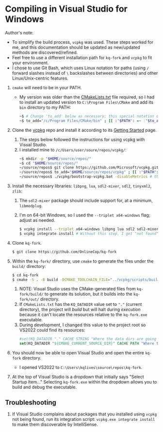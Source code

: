 # Compiling in Visual Studio for Windows

Author's note:
- To simplify the build process, `vcpkg` was used. These steps worked for me, and this documentation should be updated as new/updated methods are discovered/refined.
- Feel free to use a different installation path for `kq-fork` and `vcpkg` to fit your environment.
- I chose to use Git Bash, which uses Linux notation for paths (using `/` forward slashes instead of `\` backslashes between directories) and other Linux/Unix-centric features.

1. `cmake` will need to be in your PATH.
    - My version was older than the [CMakeLists.txt](CMakeLists.txt) file required, so I had to install an updated version to `C:\Program Files\CMake` and add its `bin` directory to my PATH:

        ```bash
        ~$ # Change 'to_add' below as necessary; this special notation only appends to PATH if not already there:
        ~$ to_add="/c/Program Files/CMake/bin" ; [[ :"$PATH": =~ :"$to_add": ]] || PATH="$PATH:$to_add"
        ```

1. Clone the [vcpkg](https://github.com/Microsoft/vcpkg/) repo and install it according to its [Getting Started](https://vcpkg.io/en/getting-started.html) page.
    1. The steps below followed the instructions for using vcpkg with Visual Studio.
    1. I installed mine to `/c/Users/user/soure/repos/vcpkg/`:
        ```bash
        ~$ mkdir -p "$HOME/source/repos/"
        ~$ cd "$HOME/source/repos/"
        ~/source/repos$ git clone https://github.com/Microsoft/vcpkg.git
        ~/source/repos$ to_add="$HOME/source/repos/vcpkg" ; [[ :"$PATH": =~ :"$to_add": ]] || PATH="$PATH:$to_add"
        ~/source/repos$ ./vcpkg/bootstrap-vcpkg.bat -disableMetrics # the '-disableMetrics' flag is optional
        ```
1. Install the necessary libraries: `libpng`, `lua`, `sdl2-mixer`, `sdl2`, `tinyxml2`, `zlib`:
    1. The `sdl2-mixer` package should include support for, at a minimum, `libmodplug`.
    1. I'm on 64-bit Windows, so I used the `--triplet x64-windows` flag; adjust as needed.

        ```bash
        $ vcpkg install --triplet x64-windows libpng lua sdl2 sdl2-mixer[libmodplug,nativemidi] tinyxml2 zlib
        $ vcpkg integrate install # Without this step, I get "not found" errors for the SDL2, Lua, etc. packages within Visual Studio later
        ```
1. Clone `kq-fork`.
    ```bash
    $ git clone https://github.com/OnlineCop/kq-fork
    ```
1. Within the `kq-fork/` directory, use `cmake` to generate the files under the `build/` directory:
    ```bash
    $ cd kq-fork
    $ cmake -S . -B build -DCMAKE_TOOLCHAIN_FILE="../vcpkg/scripts/buildsystems/vcpkg.cmake" # or the path where vcpkg installed its 'vcpkg.cmake' file
    ```
    1. NOTE: Visual Studio uses the CMake-generated files from `kq-fork/build/` to generate its solution, but it builds into the `kq-fork/out/` directory.
    1. If `CMakeLists.txt` has the `KQ_DATADIR` value set to `"."` (current directory), the project will *build* but will halt during *execution* because it can't locate the resources relative to the `kq-fork.exe` executable.
    1. During development, I changed this value to the project root so VS2022 could find its resources:
        ```cmake
        #set(KQ_DATADIR "." CACHE STRING "Where the data dirs are going to be installed")
        set(KQ_DATADIR "${CMAKE_CURRENT_SOURCE_DIR}" CACHE PATH "Where the data dirs are going to be installed")
        ```
1. You should now be able to open Visual Studio and open the entire `kq-fork` directory.
    - I opened VS2022 to `C:\Users\kqlives\source\repos\kq-fork`.
1. At the top of Visual Studio is a dropdown that initially says "Select Startup Item..." Selecting `kq-fork.exe` within the dropdown allows you to build and debug the executable.

## Troubleshooting

1. If Visual Studio complains about packages that you installed using `vcpkg` not being found, run its integration script: `vcpkg.exe integrate install` to make them discoverable by IntelliSense.

